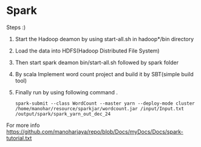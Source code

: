 # Spark 

Steps :)

1) Start the Hadoop deamon by using start-all.sh in hadoop*/bin directory 
2) Load the data into HDFS(Hadoop Distributed File System)
3) Then start spark deamon bin/start-all.sh followed by spark folder
4) By scala Implement word count project and build it by SBT(simple build tool) 
5) Finally run by using following command .
    
       spark-submit --class WordCount --master yarn --deploy-mode cluster /home/manohar/resource/sparkjar/wordcount.jar /input/Input.txt /output/spark/spark_yarn_out_dec_24


For more info   https://github.com/manoharjaya/repo/blob/Docs/myDocs/Docs/spark-tutorial.txt
